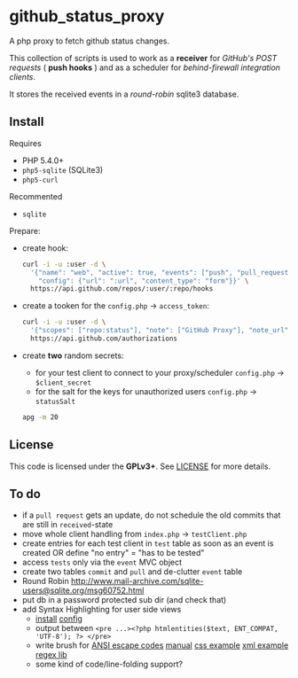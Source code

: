github_status_proxy
===================

A php proxy to fetch github status changes.

This collection of scripts is used to work as a **receiver** for
*GitHub's POST requests* ( **push hooks** ) and as a scheduler for
*behind-firewall integration clients*.

It stores the received events in a *round-robin* sqlite3 database.


Install
-------

Requires
- PHP 5.4.0+
- `php5-sqlite` (SQLite3)
- `php5-curl`

Recommented
- `sqlite`

Prepare:
- create hook:
  ```bash
  curl -i -u :user -d \
    '{"name": "web", "active": true, "events": ["push", "pull_request"], \
      "config": {"url": ":url", "content_type": "form"}}' \
    https://api.github.com/repos/:user/:repo/hooks
  ```

- create a tooken for the `config.php` -> `access_token`:
  ```bash
  curl -i -u :user -d \
    '{"scopes": ["repo:status"], "note": ["GitHub Proxy"], "note_url": ["yourUrl"]}' \
    https://api.github.com/authorizations
  ```

- create **two** random secrets:
  - for your test client to connect to your proxy/scheduler `config.php` -> `$client_secret`
  - for the salt for the keys for unauthorized users `config.php` -> `statusSalt`

  ```bash
  apg -m 20
  ```

License
-------

This code is licensed under the **GPLv3+**. See [LICENSE](LICENSE) for
more details.


To do
-----

- if a `pull request` gets an update, do not schedule the old commits that are still in `received`-state
- move whole client handling from `index.php` -> `testClient.php`
- create entries for each test client in `test` table as soon as an event
  is created OR define "no entry" = "has to be tested"
- access `tests` only via the `event` MVC object
- create two tables `commit` and `pull` and de-clutter `event` table
- Round Robin
    http://www.mail-archive.com/sqlite-users@sqlite.org/msg60752.html
- put db in a password protected sub dir (and check that)
- add Syntax Highlighting for user side views
  - [install](http://alexgorbatchev.com/SyntaxHighlighter/manual/installation.html)
    [config](http://alexgorbatchev.com/SyntaxHighlighter/manual/configuration/)
  - output between `<pre ...><?php htmlentities($text, ENT_COMPAT, 'UTF-8'); ?> </pre>`
  - write brush for [ANSI escape codes](http://en.wikipedia.org/wiki/ANSI_escape_code)
    [manual](http://alexgorbatchev.com/SyntaxHighlighter/manual/brushes/custom.html)
    [css example](https://github.com/alexgorbatchev/SyntaxHighlighter/blob/master/src/js/shBrushCss.js)
    [xml example](https://github.com/alexgorbatchev/SyntaxHighlighter/blob/master/src/js/shBrushXml.js)
    [regex lib](https://github.com/alexgorbatchev/SyntaxHighlighter/blob/master/src/js/shCore.js#L103)
  - some kind of code/line-folding support?
